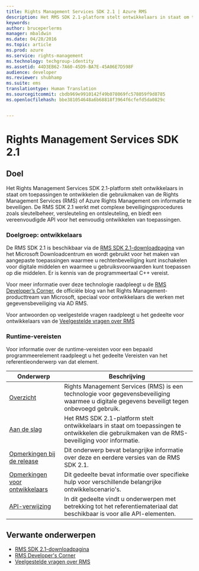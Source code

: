 ```yaml
---
title: Rights Management Services SDK 2.1 | Azure RMS
description: Het RMS SDK 2.1-platform stelt ontwikkelaars in staat om toepassingen te ontwikkelen die gebruikmaken van RMS of Azure RMS om informatie te beveiligen.
keywords: 
author: bruceperlerms
manager: mbaldwin
ms.date: 04/28/2016
ms.topic: article
ms.prod: azure
ms.service: rights-management
ms.technology: techgroup-identity
ms.assetid: 44D3EB62-7A60-45D9-BA7E-45A06E7D598F
audience: developer
ms.reviewer: shubhamp
ms.suite: ems
translationtype: Human Translation
ms.sourcegitcommit: cbdb969e9910142f49b078069fc578059f9d8785
ms.openlocfilehash: bbe381054648a6b68818f3964f6cfefd5da0829c


---
```


# Rights Management Services SDK 2.1

## Doel

Het Rights Management Services SDK 2.1-platform stelt ontwikkelaars in staat om toepassingen te ontwikkelen die gebruikmaken van de Rights Management Services (RMS) of Azure Rights Management om informatie te beveiligen. De RMS SDK 2.1 werkt met complexe beveiligingsprocedures zoals sleutelbeheer, versleuteling en ontsleuteling, en biedt een vereenvoudigde API voor het eenvoudig ontwikkelen van toepassingen.

### Doelgroep: ontwikkelaars

De RMS SDK 2.1 is beschikbaar via de [RMS SDK 2.1-downloadpagina](http://www.microsoft.com/en-us/download/details.aspx?id=38397) van het Microsoft Downloadcentrum en wordt gebruikt voor het maken van aangepaste toepassingen waarmee u rechtenbeveiliging kunt inschakelen voor digitale middelen en waarmee u gebruiksvoorwaarden kunt toepassen op die middelen. Er is kennis van de programmeertaal C++ vereist.

Voor meer informatie over deze technologie raadpleegt u de [RMS Developer’s Corner](http://blogs.msdn.com/b/rms/archive/2012/05/31/official-release-of-ad-rms-sdk-2-0-and-ad-rms-client-2-0.aspx), de officiële blog van het Rights Management-producttream van Microsoft, speciaal voor ontwikkelaars die werken met gegevensbeveiliging via AD RMS.

Voor antwoorden op veelgestelde vragen raadpleegt u het gedeelte voor ontwikkelaars van de [Veelgestelde vragen over RMS](http://aka.ms/adrmsfaq )

### Runtime-vereisten

Voor informatie over de runtime-vereisten voor een bepaald programmeerelement raadpleegt u het gedeelte Vereisten van het referentieonderwerp van dat element.

|Onderwerp|Beschrijving|
|-----|--------|
|[Overzicht](ad-rms-overview.md)|Rights Management Services (RMS) is een technologie voor gegevensbeveiliging waarmee u digitale gegevens beveiligt tegen onbevoegd gebruik.|
|[Aan de slag](getting-started-with-ad-rms-2-0.md)|Het RMS SDK 2.1-platform stelt ontwikkelaars in staat om toepassingen te ontwikkelen die gebruikmaken van de RMS-beveiliging voor informatie.|
|[Opmerkingen bij de release](release-notes-rtm.md)|Dit onderwerp bevat belangrijke informatie over deze en eerdere versies van de RMS SDK 2.1.|
|[Opmerkingen voor ontwikkelaars](developer-notes.md)|Dit gedeelte bevat informatie over specifieke hulp voor verschillende belangrijke ontwikkelscenario's.|
|[API-verwijzing](api-reference-2-1.md)|In dit gedeelte vindt u onderwerpen met betrekking tot het referentiemateriaal dat beschikbaar is voor alle API-elementen.|

 

## Verwante onderwerpen

* [RMS SDK 2.1-downloadpagina](http://www.microsoft.com/en-us/download/details.aspx?id=38397)
* [RMS Developer's Corner](http://blogs.msdn.com/b/rms/archive/2012/05/31/official-release-of-ad-rms-sdk-2-0-and-ad-rms-client-2-0.aspx)
* [Veelgestelde vragen over RMS](http://aka.ms/adrmsfaq )
 

 



<!--HONumber=Jun16_HO5-->


